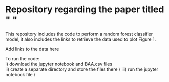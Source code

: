 # Repository regarding the paper titled " "

This repository includes the code to perform a random forest classifier model, it also includes the links to retrieve the data used to plot Figure 1. 

Add links to the data here

To run the code: \
i) download the jupyter notebook and BAA.csv files \
ii) create a separate directory and store the files there \ 
iii) run the jupyter notebook file \
